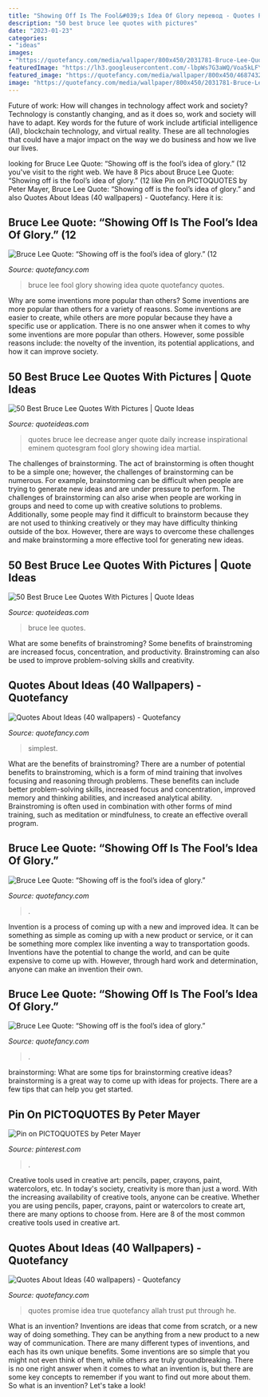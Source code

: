 ```yaml
---
title: "Showing Off Is The Fool&#039;s Idea Of Glory перевод - Quotes Promise Idea True Quotefancy Allah Trust Put Through He"
description: "50 best bruce lee quotes with pictures"
date: "2023-01-23"
categories:
- "ideas"
images:
- "https://quotefancy.com/media/wallpaper/800x450/2031781-Bruce-Lee-Quote-Showing-off-is-the-fool-s-idea-of-glory.jpg"
featuredImage: "https://lh3.googleusercontent.com/-lbpWs7G3aWQ/Voa5kLFYGWI/AAAAAAAADu8/1RfJ8MQIgc0/s500-Ic42/Best%252520bruce%252520lee%252520quotes%252520pics%252520images%252520%25252828%252529.jpg"
featured_image: "https://quotefancy.com/media/wallpaper/800x450/4687432-Bruce-Lee-Quote-Showing-off-is-the-fool-s-idea-of-glory.jpg"
image: "https://quotefancy.com/media/wallpaper/800x450/2031781-Bruce-Lee-Quote-Showing-off-is-the-fool-s-idea-of-glory.jpg"
---
```



Future of work: How will changes in technology affect work and society?
Technology is constantly changing, and as it does so, work and society will have to adapt. Key words for the future of work include artificial intelligence (AI), blockchain technology, and virtual reality. These are all technologies that could have a major impact on the way we do business and how we live our lives.

	

		
looking for Bruce Lee Quote: “Showing off is the fool’s idea of glory.” (12 you've visit to the right web. We have 8 Pics about Bruce Lee Quote: “Showing off is the fool’s idea of glory.” (12 like Pin on PICTOQUOTES by Peter Mayer, Bruce Lee Quote: “Showing off is the fool’s idea of glory.” and also Quotes About Ideas (40 wallpapers) - Quotefancy. Here it is:
		
    
## Bruce Lee Quote: “Showing Off Is The Fool’s Idea Of Glory.” (12

<img loading=lazy src="https://quotefancy.com/media/wallpaper/3840x2160/2031781-Bruce-Lee-Quote-Showing-off-is-the-fool-s-idea-of-glory.jpg" onerror="this.onerror=null;this.src='https://tse2.mm.bing.net/th?id=OIP.Z4x4vEETIkK5KRDPZ6yjmwHaEK&amp;pid=15.1';" alt="Bruce Lee Quote: “Showing off is the fool’s idea of glory.” (12">

_Source: quotefancy.com_

>bruce lee fool glory showing idea quote quotefancy quotes. 

	

Why are some inventions more popular than others?
Some inventions are more popular than others for a variety of reasons. Some inventions are easier to create, while others are more popular because they have a specific use or application. There is no one answer when it comes to why some inventions are more popular than others. However, some possible reasons include: the novelty of the invention, its potential applications, and how it can improve society.

    
## 50 Best Bruce Lee Quotes With Pictures | Quote Ideas

<img loading=lazy src="https://lh3.googleusercontent.com/-lbpWs7G3aWQ/Voa5kLFYGWI/AAAAAAAADu8/1RfJ8MQIgc0/s500-Ic42/Best%252520bruce%252520lee%252520quotes%252520pics%252520images%252520%25252828%252529.jpg" onerror="this.onerror=null;this.src='https://tse2.mm.bing.net/th?id=OIP.D74UoKzEKn4nNVEkC_2KjwHaHa&amp;pid=15.1';" alt="50 Best Bruce Lee Quotes With Pictures | Quote Ideas">

_Source: quoteideas.com_

>quotes bruce lee decrease anger quote daily increase inspirational eminem quotesgram fool glory showing idea martial. 

	

The challenges of brainstorming.
The act of brainstorming is often thought to be a simple one; however, the challenges of brainstorming can be numerous. For example, brainstorming can be difficult when people are trying to generate new ideas and are under pressure to perform. The challenges of brainstorming can also arise when people are working in groups and need to come up with creative solutions to problems. Additionally, some people may find it difficult to brainstorm because they are not used to thinking creatively or they may have difficulty thinking outside of the box. However, there are ways to overcome these challenges and make brainstorming a more effective tool for generating new ideas.

    
## 50 Best Bruce Lee Quotes With Pictures | Quote Ideas

<img loading=lazy src="https://lh3.googleusercontent.com/-fkvwqG4YHaY/Voa55KbkWlI/AAAAAAAADyk/3QLtpawsiT0/s440-Ic42/Best%252520bruce%252520lee%252520quotes%252520pics%252520images%252520%2525286%252529.jpg" onerror="this.onerror=null;this.src='https://tse2.mm.bing.net/th?id=OIP.CiG29nMgdSelTsuKwlV6qwHaHT&amp;pid=15.1';" alt="50 Best Bruce Lee Quotes With Pictures | Quote Ideas">

_Source: quoteideas.com_

>bruce lee quotes. 

	

What are some benefits of brainstroming?
Some benefits of brainstroming are increased focus, concentration, and productivity. Brainstroming can also be used to improve problem-solving skills and creativity.

    
## Quotes About Ideas (40 Wallpapers) - Quotefancy

<img loading=lazy src="https://quotefancy.com/media/wallpaper/1600x900/293104-William-Golding-Quote-The-greatest-ideas-are-the-simplest.jpg" onerror="this.onerror=null;this.src='https://tse4.mm.bing.net/th?id=OIP.Y-26GFsEGofnikdynCUf9wHaEK&amp;pid=15.1';" alt="Quotes About Ideas (40 wallpapers) - Quotefancy">

_Source: quotefancy.com_

>simplest. 

	

What are the benefits of brainstroming?
There are a number of potential benefits to brainstroming, which is a form of mind training that involves focusing and reasoning through problems. These benefits can include better problem-solving skills, increased focus and concentration, improved memory and thinking abilities, and increased analytical ability. Brainstroming is often used in combination with other forms of mind training, such as meditation or mindfulness, to create an effective overall program.

    
## Bruce Lee Quote: “Showing Off Is The Fool’s Idea Of Glory.”

<img loading=lazy src="https://quotefancy.com/media/wallpaper/800x450/4687432-Bruce-Lee-Quote-Showing-off-is-the-fool-s-idea-of-glory.jpg" onerror="this.onerror=null;this.src='https://tse1.mm.bing.net/th?id=OIP.i7TeKs8KZzrErNvfF_Dx6wHaEK&amp;pid=15.1';" alt="Bruce Lee Quote: “Showing off is the fool’s idea of glory.”">

_Source: quotefancy.com_

>. 

	

Invention is a process of coming up with a new and improved idea. It can be something as simple as coming up with a new product or service, or it can be something more complex like inventing a way to transportation goods. Inventions have the potential to change the world, and can be quite expensive to come up with. However, through hard work and determination, anyone can make an invention their own.

    
## Bruce Lee Quote: “Showing Off Is The Fool’s Idea Of Glory.”

<img loading=lazy src="https://quotefancy.com/media/wallpaper/800x450/2031781-Bruce-Lee-Quote-Showing-off-is-the-fool-s-idea-of-glory.jpg" onerror="this.onerror=null;this.src='https://tse2.mm.bing.net/th?id=OIP.92bT1RK3yOgmpFh5MXfXQQHaEK&amp;pid=15.1';" alt="Bruce Lee Quote: “Showing off is the fool’s idea of glory.”">

_Source: quotefancy.com_

>. 

	

brainstorming: What are some tips for brainstorming creative ideas?
brainstorming is a great way to come up with ideas for projects. There are a few tips that can help you get started.

    
## Pin On PICTOQUOTES By Peter Mayer

<img loading=lazy src="https://i.pinimg.com/originals/22/78/12/22781276b97f206c48fd9d3b5ce4f4a6.jpg" onerror="this.onerror=null;this.src='https://tse1.mm.bing.net/th?id=OIP.XrGBhDCTgZsJy5RQIqHcVQHaKl&amp;pid=15.1';" alt="Pin on PICTOQUOTES by Peter Mayer">

_Source: pinterest.com_

>. 

	

Creative tools used in creative art: pencils, paper, crayons, paint, watercolors, etc.
In today's society, creativity is more than just a word. With the increasing availability of creative tools, anyone can be creative. Whether you are using pencils, paper, crayons, paint or watercolors to create art, there are many options to choose from. Here are 8 of the most common creative tools used in creative art.

    
## Quotes About Ideas (40 Wallpapers) - Quotefancy

<img loading=lazy src="https://quotefancy.com/media/wallpaper/1600x900/108585-Nouman-Ali-Khan-Quote-People-have-no-idea-how-true-the-promise-of.jpg" onerror="this.onerror=null;this.src='https://tse1.mm.bing.net/th?id=OIP.dJbLzZmQXkNw3RaOFKHN9AHaEK&amp;pid=15.1';" alt="Quotes About Ideas (40 wallpapers) - Quotefancy">

_Source: quotefancy.com_

>quotes promise idea true quotefancy allah trust put through he. 

	

What is an invention?
Inventions are ideas that come from scratch, or a new way of doing something. They can be anything from a new product to a new way of communication. There are many different types of inventions, and each has its own unique benefits. Some inventions are so simple that you might not even think of them, while others are truly groundbreaking. There is no one right answer when it comes to what an invention is, but there are some key concepts to remember if you want to find out more about them. So what is an invention? Let's take a look!

